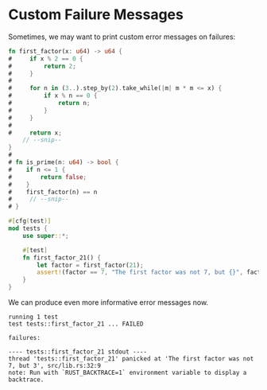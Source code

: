 # Custom Failure Messages

Sometimes, we may want to print custom error messages on failures:

```rust
fn first_factor(x: u64) -> u64 {
#     if x % 2 == 0 {
#         return 2;
#     }
#
#     for n in (3..).step_by(2).take_while(|m| m * m <= x) {
#         if x % n == 0 {
#             return n;
#         }
#     }
#
#     return x;
    // --snip--
}
#
# fn is_prime(n: u64) -> bool {
#    if n <= 1 {
#        return false;
#    }
#    first_factor(n) == n
#     // --snip--
# }

#[cfg(test)]
mod tests {
    use super::*;

    #[test]
    fn first_factor_21() {
        let factor = first_factor(21);
        assert!(factor == 7, "The first factor was not 7, but {}", factor);
    }
}
```

We can produce even more informative error messages now.

```plaintext
running 1 test
test tests::first_factor_21 ... FAILED

failures:

---- tests::first_factor_21 stdout ----
thread 'tests::first_factor_21' panicked at 'The first factor was not 7, but 3', src/lib.rs:32:9
note: Run with `RUST_BACKTRACE=1` environment variable to display a backtrace.
```
